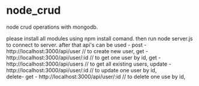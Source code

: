 # node_crud
node crud operations with mongodb.

please install all modules using npm install comand.
then run 
node server.js to connect to server.
after that api's can be used - 
post - http://localhost:3000/api/user             // to create new user, 
get - http://localhost:3000/api/user/:id          // to get one user by id, 
get - http://localhost:3000/api/users             // to get all existing users,
update - http://localhost:3000/api/user/:id       // to update one user by id,  
delete- get - http://localhost:3000/api/user/:id  // to delete one use by id, 
